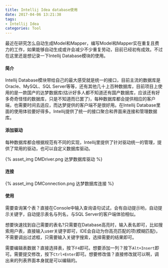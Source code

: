 ```yaml
---
title: Intellij Idea database使用
date: 2017-04-06 13:21:38
tags:
- Intellij Idea
categories: Tool
---
```




最近在研究怎么自动生成Model和Mapper，编写Model和Mapper实在重复且费力的工作，如果能够自动生成或许会减少不少重复劳动，目前已经初有成效。不过在这里还是想记录一下Intellij Database模块的使用。

<!-- more -->

####  简介

Intellij Database模块带给自己的最大感受就是统一的接口，目前主流的数据库是Oracle、MySQL、SQL Server等等，还有其他几十上百种数据库，目前项目上使用的是一款国产的达梦数据库(估计好多人都不知道还有国产数据库，应该还有好多奇奇怪怪的数据库，只是不知道而已罢了)，每种数据库都会提供相应的客户端，也需要时间去适应，而达梦提供的客户端不是很好用。在Intellij Database里面的使用体验要好得多。Intellij提供了统一的接口聚合和界面来连接和管理数据库。

#### 添加驱动

每种数据库都会根据规范有不同的实现，Intellij里提供了针对驱动统一的管理，提供了常用的驱动，也可以自定义数据库驱动。

{% asset_img DMDriver.png 达梦数据库驱动 %}

#### 连接

{% asset_img DMConnection.png 达梦数据库连接 %}

#### 使用

需要查询某个表？直接在Console中输入查询语句试试，会有自动提示哟，自动提示关键字，自动提示表名与列名，与SQL Server的客户端体验相似。

想要快速找到自己需要的表名?只需要在Database高亮时，输入表名即可，比如搜索用户表，直接输入user关键字即可，IDE会自动为你高亮匹配的项(模糊匹配)，不需要调出过滤框，只需要输入关键字搜索，选择需要的结果即可。

需要编辑表数据？直接选择表，按下`F4`即可。想要添加一列？按下`Alt+Insert`即可。需要提交修改，按下`Ctrl+Enter`即可。想要修改值？直接修改就可以啊，调出来的列表界面本身就是可以编辑的。









